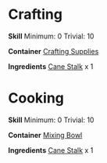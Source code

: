 <!-- TITLE: Sugar -->
<!-- SUBTITLE: A plant-derived carbohydrate with a sweet taste -->

# Crafting
**Skill**
Minimum: 0
Trivial: 10

**Container**
[Crafting Supplies](crafting-supplies)

**Ingredients**
[Cane Stalk](cane-stalk) x 1

# Cooking
**Skill**
Minimum: 0
Trivial: 10

**Container**
[Mixing Bowl](mixing-bowl)

**Ingredients**
[Cane Stalk](cane-stalk) x 1